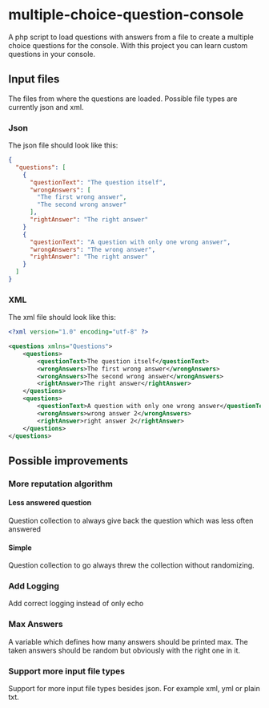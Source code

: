 # multiple-choice-question-console
A php script to load questions with answers from a file to create a multiple choice questions for the console.
With this project you can learn custom questions in your console.

## Input files
The files from where the questions are loaded.
Possible file types are currently json and xml.

### Json
The json file should look like this:
```json
{
  "questions": [
    {
      "questionText": "The question itself",
      "wrongAnswers": [
        "The first wrong answer",
        "The second wrong answer"
      ],
      "rightAnswer": "The right answer"
    }
    {
      "questionText": "A question with only one wrong answer",
      "wrongAnswers": "The wrong answer",
      "rightAnswer": "The right answer"
    }
  ]
}
```

### XML
The xml file should look like this:
```xml
<?xml version="1.0" encoding="utf-8" ?>

<questions xmlns="Questions">
    <questions>
        <questionText>The question itself</questionText>
        <wrongAnswers>The first wrong answer</wrongAnswers>
        <wrongAnswers>The second wrong answer</wrongAnswers>
        <rightAnswer>The right answer</rightAnswer>
    </questions>
    <questions>
        <questionText>A question with only one wrong answer</questionText>
        <wrongAnswers>wrong answer 2</wrongAnswers>
        <rightAnswer>right answer 2</rightAnswer>
    </questions>
</questions>
```

## Possible improvements
### More reputation algorithm
#### Less answered question
Question collection to always give back the question which was less often answered

#### Simple
Question collection to go always threw the collection without randomizing.

### Add Logging
Add correct logging instead of only echo

### Max Answers
A variable which defines how many answers should be printed max. The taken answers should be random but obviously with the right one in it.

### Support more input file types
Support for more input file types besides json. For example xml, yml or plain txt.
